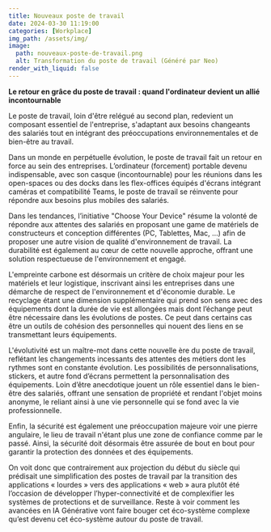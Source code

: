 ```yaml
---
title: Nouveaux poste de travail
date: 2024-03-30 11:19:00
categories: [Workplace]
img_path: /assets/img/
image:
  path: nouveaux-poste-de-travail.png
  alt: Transformation du poste de travail (Généré par Neo)
render_with_liquid: false
---
```


**Le retour en grâce du poste de travail : quand l'ordinateur devient un allié incontournable**

Le poste de travail, loin d'être relégué au second plan, redevient un composant essentiel de l'entreprise, s'adaptant aux besoins changeants des salariés tout en intégrant des préoccupations environnementales et de bien-être au travail.

Dans un monde en perpétuelle évolution, le poste de travail fait un retour en force au sein des entreprises. L’ordinateur (forcement) portable devenu indispensable, avec son casque (incontournable) pour les réunions dans les open-spaces ou des docks dans les flex-offices équipés d'écrans intégrant caméras et compatibilité Teams, le poste de travail se réinvente pour répondre aux besoins plus mobiles des salariés.

Dans les tendances, l’initiative "Choose Your Device" résume la volonté de répondre aux attentes des salariés en proposant une game de matériels de constructeurs et conception différentes (PC, Tablettes, Mac, …) afin de proposer une autre vision de qualité d'environnement de travail. La durabilité est également au cœur de cette nouvelle approche, offrant une solution respectueuse de l'environnement et engagé.

L'empreinte carbone est désormais un critère de choix majeur pour les matériels et leur logistique, inscrivant ainsi les entreprises dans une démarche de respect de l'environnement et d'économie durable. Le recyclage étant une dimension supplémentaire qui prend son sens avec des équipements dont la durée de vie est allongées mais dont l’échange peut être nécessaire dans les évolutions de postes. Ce peut dans certains cas être un outils de cohésion des personnelles qui nouent des liens en se transmettant leurs équipements.

L'évolutivité est un maître-mot dans cette nouvelle ère du poste de travail, reflétant les changements incessants des attentes des métiers dont les rythmes sont en constante évolution. Les possibilités de personnalisations, stickers, et autre fond d’écrans permettent la personnalisation des équipements. Loin d’être anecdotique jouent un rôle essentiel dans le bien-être des salariés, offrant une sensation de propriété et rendant l'objet moins anonyme, le reliant ainsi à une vie personnelle qui se fond avec la vie professionnelle.

Enfin, la sécurité est également une préoccupation majeure voir une pierre angulaire, le lieu de travail n'étant plus une zone de confiance comme par le passé. Ainsi, la sécurité doit désormais être assurée de bout en bout pour garantir la protection des données et des équipements.

On voit donc que contrairement aux projection du début du siècle qui prédisait une simplification des postes de travail par la transition des applications « lourdes » vers des applications « web » aura plutôt été l’occasion de développer l’hyper-connectivité et de complexifier les systèmes de protections et de surveillance. Reste à voir comment les avancées en IA Générative vont faire bouger cet éco-système complexe qu’est devenu cet éco-système autour du poste de travail.
